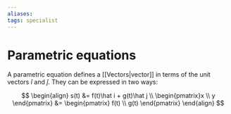 ```yaml
---
aliases: 
tags: specialist
---
```

# Parametric equations

A parametric equation defines a [[Vectors|vector]] in terms of the unit vectors $\hat i$ and $\hat j$. They can be expressed in two ways:

$$ \begin{align} s(t) &= f(t)\hat i + g(t)\hat j \\
\begin{pmatrix}x \\ y \end{pmatrix}  &= \begin{pmatrix} f(t) \\ g(t) \end{pmatrix} \end{align} $$


